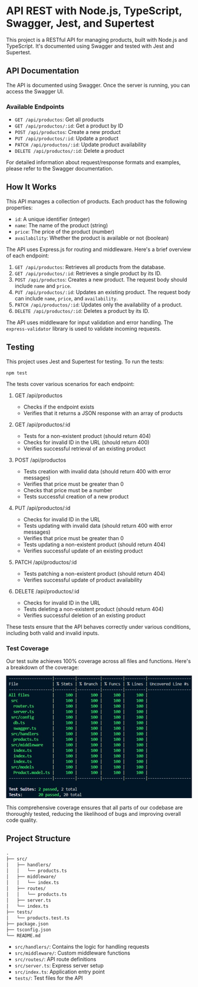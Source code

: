 # API REST with Node.js, TypeScript, Swagger, Jest, and Supertest

This project is a RESTful API for managing products, built with Node.js and TypeScript. It's documented using Swagger and tested with Jest and Supertest.

## API Documentation

The API is documented using Swagger. Once the server is running, you can access the Swagger UI.

### Available Endpoints

- `GET /api/productos`: Get all products
- `GET /api/productos/:id`: Get a product by ID
- `POST /api/productos`: Create a new product
- `PUT /api/productos/:id`: Update a product
- `PATCH /api/productos/:id`: Update product availability
- `DELETE /api/productos/:id`: Delete a product

For detailed information about request/response formats and examples, please refer to the Swagger documentation.

## How It Works

This API manages a collection of products. Each product has the following properties:

- `id`: A unique identifier (integer)
- `name`: The name of the product (string)
- `price`: The price of the product (number)
- `availability`: Whether the product is available or not (boolean)

The API uses Express.js for routing and middleware. Here's a brief overview of each endpoint:

1. `GET /api/productos`: Retrieves all products from the database.
2. `GET /api/productos/:id`: Retrieves a single product by its ID.
3. `POST /api/productos`: Creates a new product. The request body should include `name` and `price`.
4. `PUT /api/productos/:id`: Updates an existing product. The request body can include `name`, `price`, and `availability`.
5. `PATCH /api/productos/:id`: Updates only the availability of a product.
6. `DELETE /api/productos/:id`: Deletes a product by its ID.

The API uses middleware for input validation and error handling. The `express-validator` library is used to validate incoming requests.

## Testing

This project uses Jest and Supertest for testing. To run the tests:

```
npm test
```

The tests cover various scenarios for each endpoint:

1. GET /api/productos
   - Checks if the endpoint exists
   - Verifies that it returns a JSON response with an array of products

2. GET /api/productos/:id
   - Tests for a non-existent product (should return 404)
   - Checks for invalid ID in the URL (should return 400)
   - Verifies successful retrieval of an existing product

3. POST /api/productos
   - Tests creation with invalid data (should return 400 with error messages)
   - Verifies that price must be greater than 0
   - Checks that price must be a number
   - Tests successful creation of a new product

4. PUT /api/productos/:id
   - Checks for invalid ID in the URL
   - Tests updating with invalid data (should return 400 with error messages)
   - Verifies that price must be greater than 0
   - Tests updating a non-existent product (should return 404)
   - Verifies successful update of an existing product

5. PATCH /api/productos/:id
   - Tests patching a non-existent product (should return 404)
   - Verifies successful update of product availability

6. DELETE /api/productos/:id
   - Checks for invalid ID in the URL
   - Tests deleting a non-existent product (should return 404)
   - Verifies successful deletion of an existing product

These tests ensure that the API behaves correctly under various conditions, including both valid and invalid inputs.

### Test Coverage

Our test suite achieves 100% coverage across all files and functions. Here's a breakdown of the coverage:


![Coveraage](./coverage.jpg)


This comprehensive coverage ensures that all parts of our codebase are thoroughly tested, reducing the likelihood of bugs and improving overall code quality.

## Project Structure

```
.
├── src/
│   ├── handlers/
│   │   └── products.ts
│   ├── middleware/
│   │   └── index.ts
│   ├── routes/
│   │   └── products.ts
│   ├── server.ts
│   └── index.ts
├── tests/
│   └── products.test.ts
├── package.json
├── tsconfig.json
└── README.md
```

- `src/handlers/`: Contains the logic for handling requests
- `src/middleware/`: Custom middleware functions
- `src/routes/`: API route definitions
- `src/server.ts`: Express server setup
- `src/index.ts`: Application entry point
- `tests/`: Test files for the API